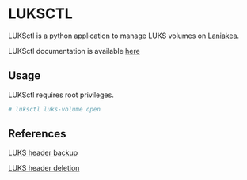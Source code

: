 LUKSCTL
=======

LUKSctl is a python application to manage LUKS volumes on [Laniakea](https://laniakea-elixir-it.github.io/).

LUKSctl documentation is available [here](https://laniakea.readthedocs.io/en/latest/admin_documentation/encryption/luksctl.html)

Usage
-----

LUKSctl requires root privileges.

```bash
# luksctl luks-volume open
```


References
----------

[LUKS header backup](https://blog.sleeplessbeastie.eu/2019/01/09/how-to-backup-or-restore-luks-header/)

[LUKS header deletion](https://blog.sleeplessbeastie.eu/2019/04/10/how-to-erase-luks-header/)
